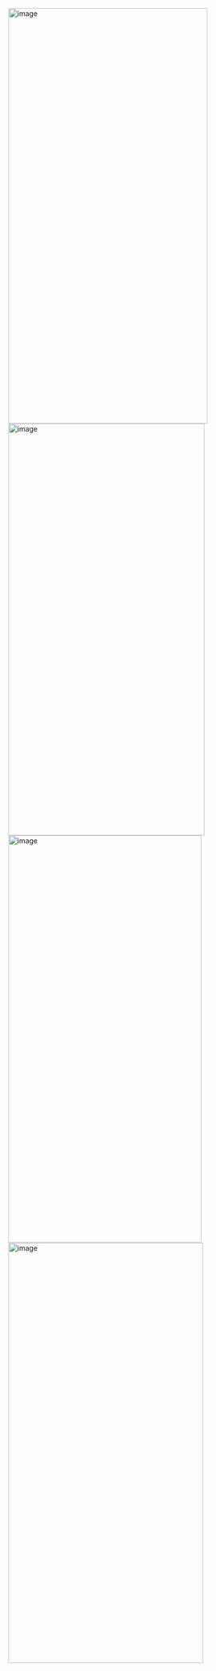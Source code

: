 <img width="398" height="830" alt="image" src="https://github.com/user-attachments/assets/e85f9967-b0ad-445d-99fb-fa4651e77b2f" />
<img width="392" height="823" alt="image" src="https://github.com/user-attachments/assets/9f596ebc-5744-44d1-91f2-8cc637369a3c" />
<img width="386" height="814" alt="image" src="https://github.com/user-attachments/assets/c28dd74c-09fa-4ada-97ac-f799fd8b1f89" />
<img width="389" height="840" alt="image" src="https://github.com/user-attachments/assets/4360820f-84c3-4921-8860-8b1081141045" />

